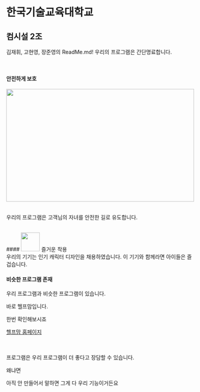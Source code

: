 한국기술교육대학교 
===================
컴시설 2조
------------------

김재휘, 고현영, 장준영의 ReadMe.md!
우리의  프로그램은 간단명료합니다.

<br>


#### <i class="icon-file"></i> 안전하게 보호
<img src="http://cfile21.uf.tistory.com/image/2376864752CA2BF4303A2F" width=500px height=300px>

<br>

<br>우리의 프로그램은 고객님의 자녀를 안전한 길로 유도합니다.


<br>
#### <img src="http://cfile5.uf.tistory.com/image/2701884154DD584416BCCD" width=50px height=50px> 즐거운 착용

<br>
우리의 기기는 인기 캐릭터 디자인을 채용하였습니다. 
이 기기와 함께라면 아이들은 즐겁습니다.


<br>


#### <i class="icon-pencil"></i> 비슷한 프로그램 존재

우리 프로그램과 비슷한 프로그램이 있습니다.

바로 헬프맘입니다.


한번 확인해보시죠 

<a href="http://helpmom.kr/main"> 헬프맘 홈페이지</a>

<br>
<br>
프로그램은 우리 프로그램이 더 좋다고 장담할 수 있습니다.

왜냐면

아직 안 만들어서 말하면 그게 다 우리 기능이거든요